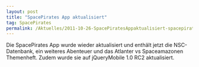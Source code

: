 ```yaml
---
layout: post
title: "SpacePirates App aktualisiert"
tag: SpacePirates
permalink: /Aktuelles/2011-10-26-SpacePiratesAppaktualisiert-spacepirates
---
```


Die SpacePirates App wurde wieder aktualisiert und enthält jetzt die NSC-Datenbank, ein weiteres Abenteuer und das Atlanter vs Spaceamazonen Themenheft. Zudem wurde sie auf jQueryMobile 1.0 RC2 aktualisiert.
